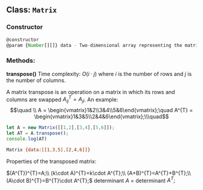 ## Class: `Matrix`
### Constructor
```javascript
@constructor
@param {Number[][]} data - Two-dimensional array representing the matrix data.
```
### Methods:
**transpose()**
Time complexity: $O(i\cdot j)$ where $i$ is the number of rows and $j$ is the number of columns.

A matrix transpose is an operation on a matrix in which its rows and columns are swapped $A_{ij}^{T}=A_{ji}$. An example:
$$\quad \\ A = \begin{vmatrix}1&2\\3&4\\5&6\end{vmatrix};\quad
A^{T} = \begin{vmatrix}1&3&5\\2&4&6\end{vmatrix};\\\quad$$
```javascript
let A = new Matrix([[1,2],[3,4],[5,6]]);
let AT = A.transpose();
console.log(AT)
```
```bash
Matrix {data:[[1,3,5],[2,4,6]]}
```
Properties of the transposed matrix:

$(A^{T})^{T}=A;\\
(k\cdot A)^{T}=k\cdot A^{T};\\
(A+B)^{T}=A^{T}+B^{T};\\
(A\cdot B)^{T}=B^{T}\cdot A^{T};$
determinant  $A$ = determinant $A^{T};$
